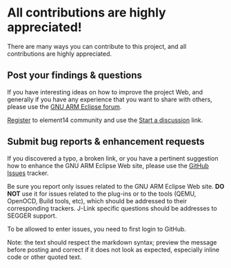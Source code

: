 # All contributions are highly appreciated!

There are many ways you can contribute to this project, and all contributions are highly appreciated.

## Post your findings & questions

If you have interesting ideas on how to improve the project Web, and generally if you have any experience that you want to share with others, please use the [GNU ARM Eclipse forum](http://www.element14.com/community/groups/gnu-arm-eclipse).

[Register](http://www.element14.com/community/create-account.jspa) to element14 community and use the [Start a discussion](http://www.element14.com/community/discussion/create.jspa?containerID=2436&containerType=700) link.

## Submit bug reports & enhancement requests

If you discovered a typo, a broken link, or you have a pertinent suggestion how to enhance the GNU ARM Eclipse Web site, please use the [GitHub Issues](https://github.com/gnuarmeclipse/gnuarmeclipse.github.io/issues) tracker.

Be sure you report only issues related to the GNU ARM Eclipse Web site. **DO NOT** use it for issues related to the plug-ins or to the tools (QEMU, OpenOCD, Build tools, etc), which should be addressed to their corresponding trackers. J-Link specific questions should be addresses to SEGGER support.

To be allowed to enter issues, you need to first login to GitHub.

Note: the text should respect the markdown syntax; preview the message before posting and correct if it does not look as  expected, especially inline code or other quoted text.
